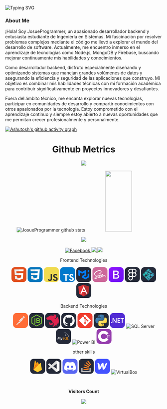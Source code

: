 ![Typing SVG](https://readme-typing-svg.herokuapp.com/?color=02D9F7FF&size=35&center=true&vCenter=true&width=1000&lines=👋👋👋;👋👋+👋👋;+;Welcome!)

<!------------------------------------------------------------------------------------------------------------------------------------------------------------->

### About Me

¡Hola! Soy JosueProgrammer, un apasionado desarrollador backend y entusiasta estudiante de Ingeniería en Sistemas. Mi fascinación por resolver problemas complejos mediante el código me llevó a explorar el mundo del desarrollo de software. Actualmente, me encuentro inmerso en el aprendizaje de tecnologías como Node.js, MongoDB y Firebase, buscando mejorar continuamente mis habilidades y conocimientos.

Como desarrollador backend, disfruto especialmente diseñando y optimizando sistemas que manejan grandes volúmenes de datos y asegurando la eficiencia y seguridad de las aplicaciones que construyo. Mi objetivo es combinar mis habilidades técnicas con mi formación académica para contribuir significativamente en proyectos innovadores y desafiantes.

Fuera del ámbito técnico, me encanta explorar nuevas tecnologías, participar en comunidades de desarrollo y compartir conocimientos con otros apasionados por la tecnología. Estoy comprometido con el aprendizaje continuo y siempre estoy abierto a nuevas oportunidades que me permitan crecer profesionalmente y personalmente.

[![Ashutosh's github activity graph](https://github-readme-activity-graph.vercel.app/graph?username=JosueProgrammer&bg_color=0d1117&color=ffffff&line=00b3ff&point=f9fafa&area=true&hide_border=true)](https://github.com/ashutosh00710/github-readme-activity-graph)

<!------------------------------------------------------------------------------------------------------------------------------------------------------------->

<h1 align="center">Github Metrics </h1><p align="center">
<img width="725em" src="https://github-profile-summary-cards.vercel.app/api/cards/profile-details?username=JosueProgrammer&theme=github_dark" />
</p>

<!------------------------------------------------------------------------------------------------------------------------------------------------------------->

<div align="center">  
  <img width="49%" height="195px" src="https://github-readme-stats.vercel.app/api?username=JosueProgrammer&show_icons=true&count_private=true&hide_border=true&title_color=02D9F7FF&icon_color=02D9F7FF&text_color=c9d1d9&bg_color=0d1117" alt="JosueProgrammer github stats" /> 
  
  <img width="41%" height="195px" src="https://github-readme-stats.vercel.app/api/top-langs/?username=JosueProgrammer&layout=compact&hide_border=true&title_color=02D9F7FF&text_color=02D9F7FF&bg_color=0d1117" />
</div> 

<!------------------------------------------------------------------------------------------------------------------------------------------------------------->
<p align="center">
 <img  src="https://github-readme-streak-stats.herokuapp.com?user=JosueProgrammer&theme=tokyonight_duo&hide_border=true"
</p>
<!------------------------------------------------------------------------------------------------------------------------------------------------------------->
<div align="center">
  <a href="https://facebook.com//" target="_blank">
    <img alt="Facebook" src="https://img.shields.io/badge/facebook-%231DA1F2.svg?&style=for-the-badge&logo=facebook&logoColor=white"/>
  </a>
  <a href="https://www.instagram.com/josuebermudez1122/" target="_blank">
    <img src="https://img.shields.io/badge/-Instagram-%23E4405F?style=for-the-badge&logo=instagram&logoColor=white"/>
  </a>
  <a href="mailto:bermudezjosue183@gmail.com" target="_blank">
    <img src="https://img.shields.io/badge/email-c14438?style=for-the-badge&logo=Gmail&logoColor=white"/>
  </a>
</div>
<!------------------------------------------------------------------------------------------------------------------------------------------------------------->
<div align="center">
    <p>Frontend Technologies</p>
    <p align="center">
        <img src="https://github.com/tandpfun/skill-icons/blob/main/icons/HTML.svg" width="48" title="HTML"> 
        <img src="https://github.com/tandpfun/skill-icons/blob/main/icons/CSS.svg" width="48" title="CSS">   
        <img src="https://github.com/tandpfun/skill-icons/blob/main/icons/JavaScript.svg" width="48" title="Javascript">   
        <img src="https://github.com/tandpfun/skill-icons/blob/main/icons/TypeScript.svg" width="48" title="TypeScript">      
        <img src="https://github.com/tandpfun/skill-icons/blob/main/icons/MaterialUI-Dark.svg" width="48" title="MUI">   
        <img src="https://github.com/tandpfun/skill-icons/blob/main/icons/Sass.svg" width="48" title="Sass">  
        <img src="https://github.com/tandpfun/skill-icons/blob/main/icons/Bootstrap.svg" width="48" title="Bootstrap">   
        <img src="https://github.com/tandpfun/skill-icons/blob/main/icons/Figma-Dark.svg" width="48" title="Figma">   
        <img src="https://github.com/tandpfun/skill-icons/blob/main/icons/Netlify-Dark.svg" width="48" title="Netlify"> 
        <img src="https://github.com/tandpfun/skill-icons/blob/main/icons/Angular-Dark.svg" width="48" title="Angular">  
    </p>
</div>
<!------------------------------------------------------------------------------------------------------------------------------------------------------------->
<div align="center">
      <p>Backend Technologies</p>
    <p align="center">
        <img src="https://github.com/tandpfun/skill-icons/blob/main/icons/Postman.svg" width="48" title="Postman">   
        <img src="https://github.com/tandpfun/skill-icons/blob/main/icons/NodeJS-Dark.svg" width="48" title="NodeJs">   
        <img src="https://github.com/tandpfun/skill-icons/blob/main/icons/NestJS-Dark.svg" width="48" title="NestJs">   
        <img src="https://github.com/tandpfun/skill-icons/blob/main/icons/Github-Dark.svg" width="48" title="Github">   
        <img src="https://github.com/tandpfun/skill-icons/blob/main/icons/Git.svg" width="48" title="Git">  
        <img src="https://github.com/tandpfun/skill-icons/blob/main/icons/Python-Dark.svg" width="48" title="Python">
        <img src="https://github.com/tandpfun/skill-icons/blob/main/icons/DotNet.svg" width="48" title=".NET">
        <img src="https://www.svgrepo.com/show/303229/microsoft-sql-server-logo.svg" width="48" title="SQL Server">
        <img src="https://github.com/tandpfun/skill-icons/blob/main/icons/MySQL-Dark.svg" width="48" title="MySQL">
        <img src="https://upload.wikimedia.org/wikipedia/commons/c/cf/New_Power_BI_Logo.svg" width="48" title="Power BI">
        <img src="https://github.com/tandpfun/skill-icons/blob/main/icons/CS.svg" width="48" title="C#">
    </p>
</div>
<!------------------------------------------------------------------------------------------------------------------------------------------------------------->
<div align="center">
   <p>other skills</p>
  <p align="center">
    <!-- Firebase -->
    <img src="https://github.com/tandpfun/skill-icons/blob/main/icons/Firebase-Dark.svg" width="48" title="Firebase">
    <!-- VSCode -->
    <img src="https://github.com/tandpfun/skill-icons/blob/main/icons/VSCode-Dark.svg" width="48" title="VSCode">
    <!-- Discord -->
    <img src="https://github.com/tandpfun/skill-icons/blob/main/icons/Discord.svg" width="48" title="Discord">
    <!-- Stack Overflow -->
    <img src="https://github.com/tandpfun/skill-icons/blob/main/icons/StackOverflow-Dark.svg" width="48" title="Stack Overflow">
    <!-- Webflow -->
    <img src="https://github.com/tandpfun/skill-icons/blob/main/icons/Webflow.svg" width="48" title="Webflow">
    <!-- VirtualBox -->
    <img src="https://upload.wikimedia.org/wikipedia/commons/d/d5/Virtualbox_logo.png" width="48" title="VirtualBox">
  </p>
</div>

<!------------------------------------------------------------------------------------------------------------------------------------------------------------->
<div align="center">
<br><p align="centre"><b>Visitors Count</b></p>  
<p align="center"><img align="center" src="https://profile-counter.glitch.me/{JosueProgrammer}/count.svg" /></p> 
<br>
</div>
<!------------------------------------------------------------------------------------------------------------------------------------------------------------->

